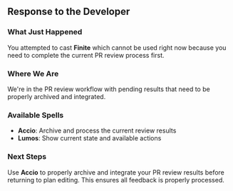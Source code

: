## Response to the Developer

### What Just Happened

You attempted to cast **Finite** which cannot be used right now because you need to complete the current PR review process first.

### Where We Are

We're in the PR review workflow with pending results that need to be properly archived and integrated.

### Available Spells

- **Accio**: Archive and process the current review results
- **Lumos**: Show current state and available actions

### Next Steps

Use **Accio** to properly archive and integrate your PR review results before returning to plan editing. This ensures all feedback is properly processed.
